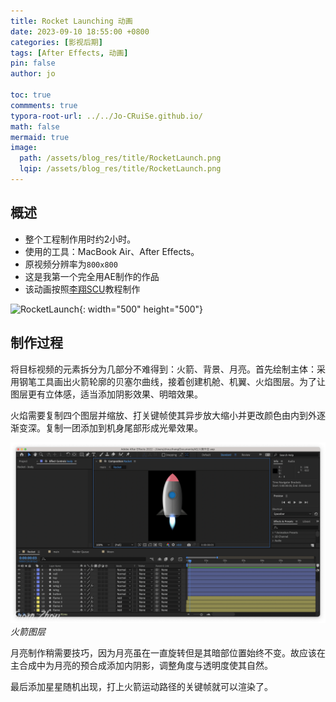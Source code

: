 ```yaml
---
title: Rocket Launching 动画
date: 2023-09-10 18:55:00 +0800
categories: [影视后期]
tags: [After Effects, 动画]
pin: false
author: jo

toc: true
commments: true
typora-root-url: ../../Jo-CRuiSe.github.io/
math: false
mermaid: true
image: 
  path: /assets/blog_res/title/RocketLaunch.png
  lqip: /assets/blog_res/title/RocketLaunch.png
---
```


## 概述

- 整个工程制作用时约2小时。
- 使用的工具：MacBook Air、After Effects。
- 原视频分辨率为`800x800`
- 这是我第一个完全用AE制作的作品
- 该动画按照[李翔SCU](https://www.bilibili.com/video/BV1hi4y1s7Rm/?spm_id_from=333.999.0.0&vd_source=27f8535b972612917de0cca10f45313f)教程制作

![RocketLaunch](/assets/blog_res/2023-09-10-RocketLaunch.assets/RocketLaunch.gif){: width="500" height="500"}

## 制作过程

将目标视频的元素拆分为几部分不难得到：火箭、背景、月亮。首先绘制主体：采用钢笔工具画出火箭轮廓的贝塞尔曲线，接着创建机舱、机翼、火焰图层。为了让图层更有立体感，适当添加阴影效果、明暗效果。

火焰需要复制四个图层并缩放、打关键帧使其异步放大缩小并更改颜色由内到外逐渐变深。复制一团添加到机身尾部形成光晕效果。

![RocketLayer](/assets/blog_res/2023-09-10-RocketLaunch.assets/RocketLayer.png)
_火箭图层_

月亮制作稍需要技巧，因为月亮虽在一直旋转但是其暗部位置始终不变。故应该在主合成中为月亮的预合成添加内阴影，调整角度与透明度使其自然。

最后添加星星随机出现，打上火箭运动路径的关键帧就可以渲染了。

